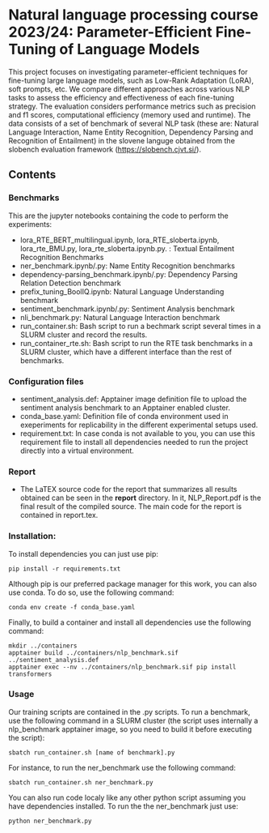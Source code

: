 # Natural language processing course 2023/24: Parameter-Efficient Fine-Tuning of Language Models

This project focuses on investigating parameter-efficient techniques for fine-tuning large language models, such as Low-Rank Adaptation (LoRA), soft prompts, etc. We compare different approaches across various NLP tasks to assess the efficiency and effectiveness of each fine-tuning strategy. The evaluation considers performance metrics such as precision and f1 scores, computational efficiency (memory used and runtime). The data consists of a set of benchmark of several NLP task (these are: Natural Language Interaction, Name Entity Recognition, Dependency Parsing and Recognition of Entailment) in the slovene languge obtained from the slobench evaluation framework (https://slobench.cjvt.si/).

## Contents

### Benchmarks

This are the jupyter notebooks containing the code to perform the experiments:

-   lora_RTE_BERT_multilingual.ipynb, lora_RTE_sloberta.ipynb, lora_rte_BMU.py, lora_rte_sloberta.ipynb.py. : Textual Entailment Recognition Benchmarks
-   ner_benchmark.ipynb/.py: Name Entity Recognition benchmarks
-   dependency-parsing_benchmark.ipynb/.py: Dependency Parsing Relation Detection benchmark
-   prefix_tuning_BoolIQ.ipynb: Natural Language Understanding benchmark
-   sentiment_benchmark.ipynb/.py: Sentiment Analysis benchmark
-   nli_benchmark.py: Natural Language Interaction benchmark
-   run_container.sh: Bash script to run a bechmark script several times in a SLURM cluster and record the results.
-   run_container_rte.sh: Bash script to run the RTE task benchmarks in a SLURM cluster, which have a different interface than the rest of benchmarks.

### Configuration files

-   sentiment_analysis.def: Apptainer image definition file to upload the sentiment analysis benchmark to an Apptainer enabled cluster.
-   conda_base.yaml: Definition file of conda environment used in exeperiments for replicability in the different experimental setups used.
-   requirement.txt: In case conda is not available to you, you can use this requirement file to install all dependencies needed to run the project directly into a virtual environment.

### Report

- The LaTEX source code for the report that summarizes all results obtained can be seen in the **report** directory. In it, NLP_Report.pdf is the final result of the compiled source. The main code for the report is contained in report.tex.


### Installation:

To install dependencies you can just use pip:

```
pip install -r requirements.txt
```

Although pip is our preferred package manager for this work, you can also use conda. To do so, use the following command:

```
conda env create -f conda_base.yaml
```

Finally, to build a container and install all dependencies use the following command:

```
mkdir ../containers
apptainer build ../containers/nlp_benchmark.sif  ../sentiment_analysis.def
apptainer exec --nv ../containers/nlp_benchmark.sif pip install transformers
```

### Usage

Our training scripts are contained in the .py scripts. To run a benchmark, use the following command in a SLURM cluster (the script uses internally a nlp_benchmark apptainer image, so you need to build it before executing the script):

```
sbatch run_container.sh [name of benchmark].py
```

For instance, to run the ner_benchmark use the following command:

```
sbatch run_container.sh ner_benchmark.py
```

You can also run code localy like any other python script assuming you have dependencies installed. To run the the ner_benchmark just use:

```
python ner_benchmark.py
```

